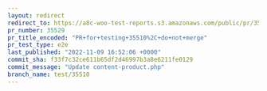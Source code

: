 ```yaml
---
layout: redirect
redirect_to: https://a8c-woo-test-reports.s3.amazonaws.com/public/pr/35529/e2e/index.html
pr_number: 35529
pr_title_encoded: "PR+for+testing+35510%2C+do+not+merge"
pr_test_type: e2e
last_published: "2022-11-09 16:52:06 +0000"
commit_sha: f33f7c32ce611b65df2d46997b3a8e6211fe0129
commit_message: "Update content-product.php"
branch_name: test/35510
---
```

